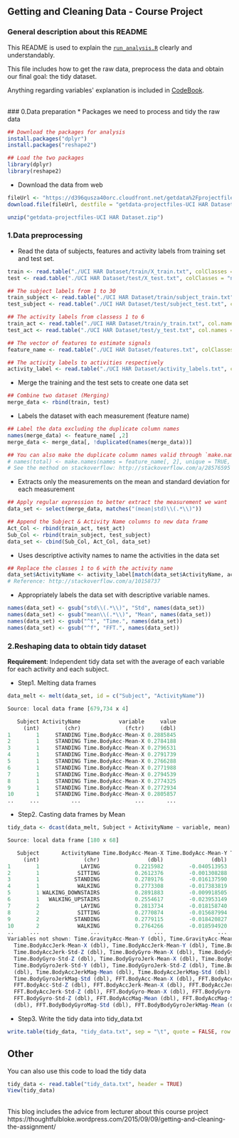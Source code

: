 ## Getting and Cleaning Data - Course Project
### General description about this README
This README is used to explain the [`run_analysis.R`](https://github.com/jackypan000/Data_Science_Specialization/blob/master/3.%20Getting%20and%20Cleaning%20Data/run_analysis.R) clearly and understandably. 

This file includes how to get the raw data, preprocess the data and obtain our final goal: the tidy dataset.

Anything regarding variables' explanation is included in [CodeBook](https://github.com/jackypan000/Data_Science_Specialization/blob/master/3.%20Getting%20and%20Cleaning%20Data/CodeBook.md).

<br>
### 0.Data preparation
* Packages we need to process and tidy the raw data

```r
## Download the packages for analysis
install.packages("dplyr")
install.packages("reshape2")

## Load the two packages
library(dplyr)
library(reshape2)
```


* Download the data from web

```r
fileUrl <- "https://d396qusza40orc.cloudfront.net/getdata%2Fprojectfiles%2FUCI%20HAR%20Dataset.zip"
download.file(fileUrl, destfile = "getdata-projectfiles-UCI HAR Dataset.zip", method = "curl")

unzip("getdata-projectfiles-UCI HAR Dataset.zip")
```

### 1.Data preprocessing
* Read the data of subjects, features and activity labels from training set and test set.
 
```r
train <- read.table("./UCI HAR Dataset/train/X_train.txt", colClasses = "numeric")
test <- read.table("./UCI HAR Dataset/test/X_test.txt", colClasses = "numeric")

## The subject labels from 1 to 30
train_subject <- read.table("./UCI HAR Dataset/train/subject_train.txt", col.names = "Subject")
test_subject <- read.table("./UCI HAR Dataset/test/subject_test.txt", col.names = "Subject")

## The activity labels from classess 1 to 6
train_act <- read.table("./UCI HAR Dataset/train/y_train.txt", col.names = "ActivityName")
test_act <- read.table("./UCI HAR Dataset/test/y_test.txt", col.names = "ActivityName")

## The vector of features to estimate signals
feature_name <- read.table("./UCI HAR Dataset/features.txt", colClasses = "character")

## The activity labels to activities respectively
activity_label <- read.table("./UCI HAR Dataset/activity_labels.txt", col.names = c("ClassLabels", "ActivityName"), stringsAsFactors = FALSE)
```

* Merge the training and the test sets to create one data set

```r
## Combine two dataset (Merging)
merge_data <- rbind(train, test)
```
* Labels the dataset with each measurement (feature name)

```r
## Label the data excluding the duplicate column names
names(merge_data) <- feature_name[ ,2]
merge_data <- merge_data[, !duplicated(names(merge_data))]

## You can also make the duplicate column names valid through `make.names` to force column unique.  
# names(total) <- make.names(names = feature_name[, 2], unique = TRUE, allow_ = TRUE)
# See the method on stackoverflow: http://stackoverflow.com/a/28576595

```


* Extracts only the measurements on the mean and standard deviation for each measurement

```r
## Apply regular expression to better extract the measurement we want
data_set <- select(merge_data, matches("(mean|std)\\(.*\\)"))

## Append the Subject & Activity Name columns to new data frame
Act_Col <- rbind(train_act, test_act)
Sub_Col <- rbind(train_subject, test_subject)
data_set <- cbind(Sub_Col, Act_Col, data_set)

```

* Uses descriptive activity names to name the activities in the data set

```r
## Replace the classes 1 to 6 with the activity name
data_set$ActivityName <- activity_label[match(data_set$ActivityName, activity_label$ClassLabels), 'ActivityName']
# Reference: http://stackoverflow.com/a/10158737
```

* Appropriately labels the data set with descriptive variable names.

```r
names(data_set) <- gsub("std\\(.*\\)", "Std", names(data_set))
names(data_set) <- gsub("mean\\(.*\\)", "Mean", names(data_set))
names(data_set) <- gsub("^t", "Time.", names(data_set))
names(data_set) <- gsub("^f", "FFT.", names(data_set))
```
### 2.Reshaping data to obtain tidy dataset
**Requirement**: Independent tidy data set with the average of each variable for each activity and each subject.


* Step1. Melting data frames

```r
data_melt <- melt(data_set, id = c("Subject", "ActivityName"))
```
```r
Source: local data frame [679,734 x 4]

   Subject ActivityName            variable     value
     (int)        (chr)              (fctr)     (dbl)
1        1     STANDING Time.BodyAcc-Mean-X 0.2885845
2        1     STANDING Time.BodyAcc-Mean-X 0.2784188
3        1     STANDING Time.BodyAcc-Mean-X 0.2796531
4        1     STANDING Time.BodyAcc-Mean-X 0.2791739
5        1     STANDING Time.BodyAcc-Mean-X 0.2766288
6        1     STANDING Time.BodyAcc-Mean-X 0.2771988
7        1     STANDING Time.BodyAcc-Mean-X 0.2794539
8        1     STANDING Time.BodyAcc-Mean-X 0.2774325
9        1     STANDING Time.BodyAcc-Mean-X 0.2772934
10       1     STANDING Time.BodyAcc-Mean-X 0.2805857
..     ...          ...                 ...       ...
```

* Step2. Casting data frames by Mean

```r
tidy_data <- dcast(data_melt, Subject + ActivityName ~ variable, mean)
```

```r
Source: local data frame [180 x 68]

   Subject       ActivityName Time.BodyAcc-Mean-X Time.BodyAcc-Mean-Y Time.BodyAcc-Mean-Z Time.BodyAcc-Std-X Time.BodyAcc-Std-Y Time.BodyAcc-Std-Z Time.GravityAcc-Mean-X
     (int)              (chr)               (dbl)               (dbl)               (dbl)              (dbl)              (dbl)              (dbl)                  (dbl)
1        1             LAYING           0.2215982        -0.040513953          -0.1132036        -0.92805647       -0.836827406        -0.82606140             -0.2488818
2        1            SITTING           0.2612376        -0.001308288          -0.1045442        -0.97722901       -0.922618642        -0.93958629              0.8315099
3        1           STANDING           0.2789176        -0.016137590          -0.1106018        -0.99575990       -0.973190056        -0.97977588              0.9429520
4        1            WALKING           0.2773308        -0.017383819          -0.1111481        -0.28374026        0.114461337        -0.26002790              0.9352232
5        1 WALKING_DOWNSTAIRS           0.2891883        -0.009918505          -0.1075662         0.03003534       -0.031935943        -0.23043421              0.9318744
6        1   WALKING_UPSTAIRS           0.2554617        -0.023953149          -0.0973020        -0.35470803       -0.002320265        -0.01947924              0.8933511
7        2             LAYING           0.2813734        -0.018158740          -0.1072456        -0.97405946       -0.980277399        -0.98423330             -0.5097542
8        2            SITTING           0.2770874        -0.015687994          -0.1092183        -0.98682228       -0.950704499        -0.95982817              0.9404773
9        2           STANDING           0.2779115        -0.018420827          -0.1059085        -0.98727189       -0.957304989        -0.94974185              0.8969286
10       2            WALKING           0.2764266        -0.018594920          -0.1055004        -0.42364284       -0.078091253        -0.42525752              0.9130173
..     ...                ...                 ...                 ...                 ...                ...                ...                ...                    ...
Variables not shown: Time.GravityAcc-Mean-Y (dbl), Time.GravityAcc-Mean-Z (dbl), Time.GravityAcc-Std-X (dbl), Time.GravityAcc-Std-Y (dbl), Time.GravityAcc-Std-Z (dbl),
  Time.BodyAccJerk-Mean-X (dbl), Time.BodyAccJerk-Mean-Y (dbl), Time.BodyAccJerk-Mean-Z (dbl), Time.BodyAccJerk-Std-X (dbl), Time.BodyAccJerk-Std-Y (dbl),
  Time.BodyAccJerk-Std-Z (dbl), Time.BodyGyro-Mean-X (dbl), Time.BodyGyro-Mean-Y (dbl), Time.BodyGyro-Mean-Z (dbl), Time.BodyGyro-Std-X (dbl), Time.BodyGyro-Std-Y (dbl),
  Time.BodyGyro-Std-Z (dbl), Time.BodyGyroJerk-Mean-X (dbl), Time.BodyGyroJerk-Mean-Y (dbl), Time.BodyGyroJerk-Mean-Z (dbl), Time.BodyGyroJerk-Std-X (dbl),
  Time.BodyGyroJerk-Std-Y (dbl), Time.BodyGyroJerk-Std-Z (dbl), Time.BodyAccMag-Mean (dbl), Time.BodyAccMag-Std (dbl), Time.GravityAccMag-Mean (dbl), Time.GravityAccMag-Std
  (dbl), Time.BodyAccJerkMag-Mean (dbl), Time.BodyAccJerkMag-Std (dbl), Time.BodyGyroMag-Mean (dbl), Time.BodyGyroMag-Std (dbl), Time.BodyGyroJerkMag-Mean (dbl),
  Time.BodyGyroJerkMag-Std (dbl), FFT.BodyAcc-Mean-X (dbl), FFT.BodyAcc-Mean-Y (dbl), FFT.BodyAcc-Mean-Z (dbl), FFT.BodyAcc-Std-X (dbl), FFT.BodyAcc-Std-Y (dbl),
  FFT.BodyAcc-Std-Z (dbl), FFT.BodyAccJerk-Mean-X (dbl), FFT.BodyAccJerk-Mean-Y (dbl), FFT.BodyAccJerk-Mean-Z (dbl), FFT.BodyAccJerk-Std-X (dbl), FFT.BodyAccJerk-Std-Y (dbl),
  FFT.BodyAccJerk-Std-Z (dbl), FFT.BodyGyro-Mean-X (dbl), FFT.BodyGyro-Mean-Y (dbl), FFT.BodyGyro-Mean-Z (dbl), FFT.BodyGyro-Std-X (dbl), FFT.BodyGyro-Std-Y (dbl),
  FFT.BodyGyro-Std-Z (dbl), FFT.BodyAccMag-Mean (dbl), FFT.BodyAccMag-Std (dbl), FFT.BodyBodyAccJerkMag-Mean (dbl), FFT.BodyBodyAccJerkMag-Std (dbl), FFT.BodyBodyGyroMag-Mean
  (dbl), FFT.BodyBodyGyroMag-Std (dbl), FFT.BodyBodyGyroJerkMag-Mean (dbl), FFT.BodyBodyGyroJerkMag-Std (dbl)
```

* Step3. Write the tidy data into tidy_data.txt

```r
write.table(tidy_data, "tidy_data.txt", sep = "\t", quote = FALSE, row.names = FALSE)
``` 

## Other
You can also use this code to load the tidy data

```r
tidy_data <- read.table("tidy_data.txt", header = TRUE)
View(tidy_data)
```

<br>
This blog includes the advice from lecturer about this course project
https://thoughtfulbloke.wordpress.com/2015/09/09/getting-and-cleaning-the-assignment/